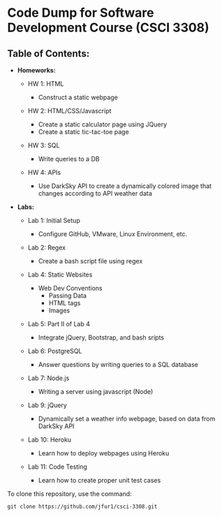 # Code Dump for Software Development Course (CSCI 3308)

## Table of Contents:

* **Homeworks:**
  - HW 1: HTML
    - Construct a static webpage
    
  - HW 2: HTML/CSS/Javascript
    - Create a static calculator page using JQuery
    - Create a static tic-tac-toe page 
    
  - HW 3: SQL
    - Write queries to a DB
    
  - HW 4: APIs
    - Use DarkSky API to create a dynamically colored image that changes according to API weather data

* **Labs:**
  - Lab 1: Initial Setup
    - Configure GitHub, VMware, Linux Environment, etc.
  
  - Lab 2: Regex
    - Create a bash script file using regex
  
  - Lab 4: Static Websites
    - Web Dev Conventions
      - Passing Data
      - HTML tags
      - Images
      
  - Lab 5: Part II of Lab 4
    - Integrate jQuery, Bootstrap, and bash sripts
    
  - Lab 6: PostgreSQL
    - Answer questions by writing queries to a SQL database
    
  - Lab 7: Node.js
    - Writing a server using javascript (Node)
    
  - Lab 9: jQuery
    - Dynamically set a weather info webpage, based on data from DarkSky API
    
  - Lab 10: Heroku
    - Learn how to deploy webpages using Heroku
    
  - Lab 11: Code Testing
    - Learn how to create proper unit test cases
    
To clone this repository, use the command: 
```
git clone https://github.com/jfur1/csci-3308.git
```
